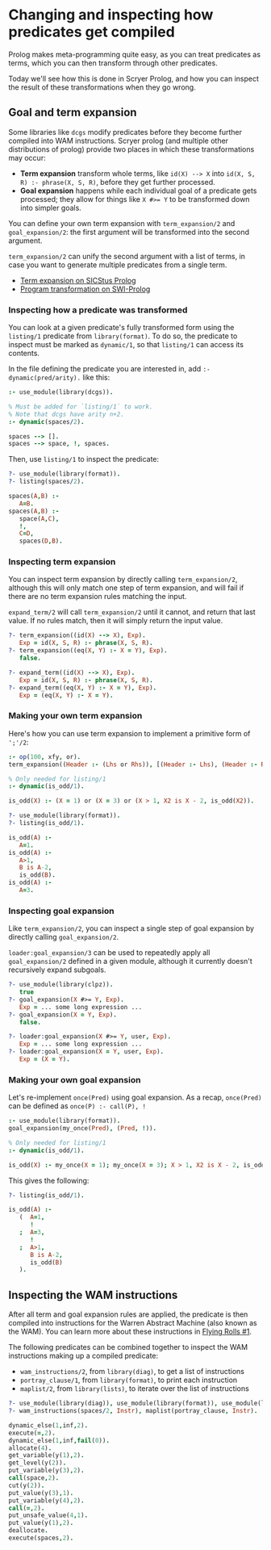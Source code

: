 # Changing and inspecting how predicates get compiled

Prolog makes meta-programming quite easy, as you can treat predicates as terms,
which you can then transform through other predicates.

Today we'll see how this is done in Scryer Prolog, and how you can inspect the result of these transformations when they go wrong.

## Goal and term expansion

Some libraries like `dcgs` modify predicates before they become further compiled into WAM instructions.
Scryer prolog (and multiple other distributions of prolog) provide two places in which these transformations may occur:
- **Term expansion** transform whole terms, like `id(X) --> X` into `id(X, S, R) :- phrase(X, S, R)`,
  before they get further processed.
- **Goal expansion** happens while each individual goal of a predicate gets processed; they allow for things like `X #>= Y` to be transformed down into simpler goals.

You can define your own term expansion with `term_expansion/2` and `goal_expansion/2`:
the first argument will be transformed into the second argument.

`term_expansion/2` can unify the second argument with a list of terms, in case you want to generate multiple predicates from a single term.

- [Term expansion on SICStus Prolog](https://sicstus.sics.se/sicstus/docs/3.12.8/html/sicstus/Term-and-Goal-Expansion.html)
- [Program transformation on SWI-Prolog](https://www.swi-prolog.org/pldoc/man?section=progtransform)

### Inspecting how a predicate was transformed

You can look at a given predicate's fully transformed form using the `listing/1` predicate from `library(format)`.
To do so, the predicate to inspect must be marked as `dynamic/1`, so that `listing/1` can access its contents.

In the file defining the predicate you are interested in, add `:- dynamic(pred/arity).` like this:

```prolog
:- use_module(library(dcgs)).

% Must be added for `listing/1` to work.
% Note that dcgs have arity n+2.
:- dynamic(spaces/2).

spaces --> [].
spaces --> space, !, spaces.
```

Then, use `listing/1` to inspect the predicate:

```prolog
?- use_module(library(format)).
?- listing(spaces/2).

spaces(A,B) :-
   A=B.
spaces(A,B) :-
   space(A,C),
   !,
   C=D,
   spaces(D,B).
```

### Inspecting term expansion

You can inspect term expansion by directly calling `term_expansion/2`, although this will only match one step of term expansion, and will fail if there are no term expansion rules matching the input.

`expand_term/2` will call `term_expansion/2` until it cannot, and return that last value.
If no rules match, then it will simply return the input value.

```prolog
?- term_expansion((id(X) --> X), Exp).
   Exp = id(X, S, R) :- phrase(X, S, R).
?- term_expansion((eq(X, Y) :- X = Y), Exp).
   false.

?- expand_term((id(X) --> X), Exp).
   Exp = id(X, S, R) :- phrase(X, S, R).
?- expand_term((eq(X, Y) :- X = Y), Exp).
   Exp = (eq(X, Y) :- X = Y).
```

### Making your own term expansion

Here's how you can use term expansion to implement a primitive form of `';'/2`:

```prolog
:- op(100, xfy, or).
term_expansion((Header :- (Lhs or Rhs)), [(Header :- Lhs), (Header :- Rhs)]).

% Only needed for listing/1
:- dynamic(is_odd/1).

is_odd(X) :- (X = 1) or (X = 3) or (X > 1, X2 is X - 2, is_odd(X2)).
```

```prolog
?- use_module(library(format)).
?- listing(is_odd/1).

is_odd(A) :-
   A=1.
is_odd(A) :-
   A>1,
   B is A-2,
   is_odd(B).
is_odd(A) :-
   A=3.
```

### Inspecting goal expansion

Like `term_expansion/2`, you can inspect a single step of goal expansion by directly calling `goal_expansion/2`.

`loader:goal_expansion/3` can be used to repeatedly apply all `goal_expansion/2` defined in a given module, although it currently doesn't recursively expand subgoals.

```prolog
?- use_module(library(clpz)).
   true
?- goal_expansion(X #>= Y, Exp).
   Exp = ... some long expression ...
?- goal_expansion(X = Y, Exp).
   false.

?- loader:goal_expansion(X #>= Y, user, Exp).
   Exp = ... some long expression ...
?- loader:goal_expansion(X = Y, user, Exp).
   Exp = (X = Y).
```

### Making your own goal expansion

Let's re-implement `once(Pred)` using goal expansion.
As a recap, `once(Pred)` can be defined as `once(P) :- call(P), !`

```prolog
:- use_module(library(format)).
goal_expansion(my_once(Pred), (Pred, !)).

% Only needed for listing/1
:- dynamic(is_odd/1).

is_odd(X) :- my_once(X = 1); my_once(X = 3); X > 1, X2 is X - 2, is_odd(X2).
```

This gives the following:

```prolog
?- listing(is_odd/1).

is_odd(A) :-
   (  A=1,
      !
   ;  A=3,
      !
   ;  A>1,
      B is A-2,
      is_odd(B)
   ).
```

## Inspecting the WAM instructions

After all term and goal expansion rules are applied, the predicate is then compiled into instructions for the Warren Abstract Machine (also known as the WAM).
You can learn more about these instructions in [Flying Rolls #1](https://github.com/mthom/scryer-prolog/wiki/Flying-Roll-%231:-instructions.rs-and-the-Dispatch-Loop).

The following predicates can be combined together to inspect the WAM instructions making up a compiled predicate:

- `wam_instructions/2`, from `library(diag)`, to get a list of instructions
- `portray_clause/1`, from `library(format)`, to print each instruction
- `maplist/2`, from `library(lists)`, to iterate over the list of instructions

```prolog
?- use_module(library(diag)), use_module(library(format)), use_module(library(lists)).
?- wam_instructions(spaces/2, Instr), maplist(portray_clause, Instr).

dynamic_else(1,inf,2).
execute(=,2).
dynamic_else(1,inf,fail(0)).
allocate(4).
get_variable(y(1),2).
get_level(y(2)).
put_variable(y(3),2).
call(space,2).
cut(y(2)).
put_value(y(3),1).
put_variable(y(4),2).
call(=,2).
put_unsafe_value(4,1).
put_value(y(1),2).
deallocate.
execute(spaces,2).
```
